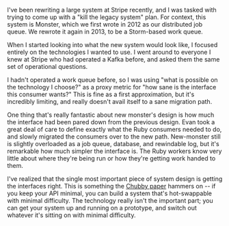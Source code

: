 
I've been rewriting a large system at Stripe recently, and I was tasked with trying to come up with a "kill the legacy system" plan. For context, this system is Monster, which we first wrote in 2012 as our distributed job queue. We rewrote it again in 2013, to be a Storm-based work queue.

When I started looking into what the new system would look like, I focused entirely on the technologies I wanted to use. I went around to everyone I knew at Stripe who had operated a Kafka before, and asked them the same set of operational questions.

I hadn't operated a work queue before, so I was using "what is possible on the technology I choose?" as a proxy metric for "how sane is the interface this consumer wants?" This is fine as a first approximation, but it's incredibly limiting, and really doesn't avail itself to a sane migration path.

One thing that's really fantastic about new monster's design is how much the interface had been pared down from the previous design. Evan took a great deal of care to define exactly what the Ruby consumers needed to do, and slowly migrated the consumers over to the new path. New-monster still is slightly overloaded as a job queue, database, and rewindable log, but it's remarkable how much simpler the interface is. The Ruby workers know very little about where they're being run or how they're getting work handed to them.

I've realized that the single most important piece of system design is getting the interfaces right. This is something the [Chubby paper]() hammers on -- if you keep your API minimal, you can build a system that's hot-swappable with minimal difficulty. The technology really isn't the important part; you can get your system up and running on a prototype, and switch out whatever it's sitting on with minimal difficulty.

